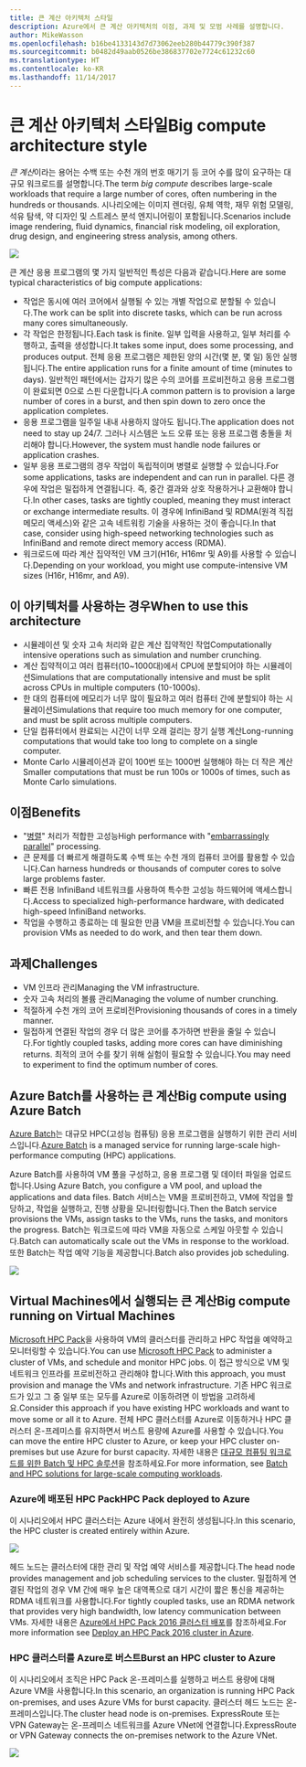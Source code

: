 ```yaml
---
title: 큰 계산 아키텍처 스타일
description: Azure에서 큰 계산 아키텍처의 이점, 과제 및 모범 사례를 설명합니다.
author: MikeWasson
ms.openlocfilehash: b16be4133143d7d73062eeb280b44779c390f387
ms.sourcegitcommit: b0482d49aab0526be386837702e7724c61232c60
ms.translationtype: HT
ms.contentlocale: ko-KR
ms.lasthandoff: 11/14/2017
---
```

# <a name="big-compute-architecture-style"></a><span data-ttu-id="9ccc5-103">큰 계산 아키텍처 스타일</span><span class="sxs-lookup"><span data-stu-id="9ccc5-103">Big compute architecture style</span></span>

<span data-ttu-id="9ccc5-104">*큰 계산*이라는 용어는 수백 또는 수천 개의 번호 매기기 등 코어 수를 많이 요구하는 대규모 워크로드를 설명합니다.</span><span class="sxs-lookup"><span data-stu-id="9ccc5-104">The term *big compute* describes large-scale workloads that require a large number of cores, often numbering in the hundreds or thousands.</span></span> <span data-ttu-id="9ccc5-105">시나리오에는 이미지 렌더링, 유체 역학, 재무 위험 모델링, 석유 탐색, 약 디자인 및 스트레스 분석 엔지니어링이 포함됩니다.</span><span class="sxs-lookup"><span data-stu-id="9ccc5-105">Scenarios include image rendering, fluid dynamics, financial risk modeling, oil exploration, drug design, and engineering stress analysis, among others.</span></span>

![](./images/big-compute-logical.png)

<span data-ttu-id="9ccc5-106">큰 계산 응용 프로그램의 몇 가지 일반적인 특성은 다음과 같습니다.</span><span class="sxs-lookup"><span data-stu-id="9ccc5-106">Here are some typical characteristics of big compute applications:</span></span>

- <span data-ttu-id="9ccc5-107">작업은 동시에 여러 코어에서 실행될 수 있는 개별 작업으로 분할될 수 있습니다.</span><span class="sxs-lookup"><span data-stu-id="9ccc5-107">The work can be split into discrete tasks, which can be run across many cores simultaneously.</span></span>
- <span data-ttu-id="9ccc5-108">각 작업은 한정됩니다.</span><span class="sxs-lookup"><span data-stu-id="9ccc5-108">Each task is finite.</span></span> <span data-ttu-id="9ccc5-109">일부 입력을 사용하고, 일부 처리를 수행하고, 출력을 생성합니다.</span><span class="sxs-lookup"><span data-stu-id="9ccc5-109">It takes some input, does some processing, and produces output.</span></span> <span data-ttu-id="9ccc5-110">전체 응용 프로그램은 제한된 양의 시간(몇 분, 몇 일) 동안 실행됩니다.</span><span class="sxs-lookup"><span data-stu-id="9ccc5-110">The entire application runs for a finite amount of time (minutes to days).</span></span> <span data-ttu-id="9ccc5-111">일반적인 패턴에서는 갑자기 많은 수의 코어를 프로비전하고 응용 프로그램이 완료되면 0으로 스핀 다운합니다.</span><span class="sxs-lookup"><span data-stu-id="9ccc5-111">A common pattern is to provision a large number of cores in a burst, and then spin down to zero once the application completes.</span></span> 
- <span data-ttu-id="9ccc5-112">응용 프로그램을 일주일 내내 사용하지 않아도 됩니다.</span><span class="sxs-lookup"><span data-stu-id="9ccc5-112">The application does not need to stay up 24/7.</span></span> <span data-ttu-id="9ccc5-113">그러나 시스템은 노드 오류 또는 응용 프로그램 충돌을 처리해야 합니다.</span><span class="sxs-lookup"><span data-stu-id="9ccc5-113">However, the system must handle node failures or application crashes.</span></span>
- <span data-ttu-id="9ccc5-114">일부 응용 프로그램의 경우 작업이 독립적이며 병렬로 실행할 수 있습니다.</span><span class="sxs-lookup"><span data-stu-id="9ccc5-114">For some applications, tasks are independent and can run in parallel.</span></span> <span data-ttu-id="9ccc5-115">다른 경우에 작업은 밀접하게 연결됩니다. 즉, 중간 결과와 상호 작용하거나 교환해야 합니다.</span><span class="sxs-lookup"><span data-stu-id="9ccc5-115">In other cases, tasks are tightly coupled, meaning they must interact or exchange intermediate results.</span></span> <span data-ttu-id="9ccc5-116">이 경우에 InfiniBand 및 RDMA(원격 직접 메모리 액세스)와 같은 고속 네트워킹 기술을 사용하는 것이 좋습니다.</span><span class="sxs-lookup"><span data-stu-id="9ccc5-116">In that case, consider using high-speed networking technologies such as InfiniBand and remote direct memory access (RDMA).</span></span> 
- <span data-ttu-id="9ccc5-117">워크로드에 따라 계산 집약적인 VM 크기(H16r, H16mr 및 A9)를 사용할 수 있습니다.</span><span class="sxs-lookup"><span data-stu-id="9ccc5-117">Depending on your workload, you might use compute-intensive VM sizes (H16r, H16mr, and A9).</span></span>

## <a name="when-to-use-this-architecture"></a><span data-ttu-id="9ccc5-118">이 아키텍처를 사용하는 경우</span><span class="sxs-lookup"><span data-stu-id="9ccc5-118">When to use this architecture</span></span>

- <span data-ttu-id="9ccc5-119">시뮬레이션 및 숫자 고속 처리와 같은 계산 집약적인 작업</span><span class="sxs-lookup"><span data-stu-id="9ccc5-119">Computationally intensive operations such as simulation and number crunching.</span></span>
- <span data-ttu-id="9ccc5-120">계산 집약적이고 여러 컴퓨터(10~1000대)에서 CPU에 분할되어야 하는 시뮬레이션</span><span class="sxs-lookup"><span data-stu-id="9ccc5-120">Simulations that are computationally intensive and must be split across CPUs in multiple computers (10-1000s).</span></span>
- <span data-ttu-id="9ccc5-121">한 대의 컴퓨터에 메모리가 너무 많이 필요하고 여러 컴퓨터 간에 분할되야 하는 시뮬레이션</span><span class="sxs-lookup"><span data-stu-id="9ccc5-121">Simulations that require too much memory for one computer, and must be split across multiple computers.</span></span>
- <span data-ttu-id="9ccc5-122">단일 컴퓨터에서 완료되는 시간이 너무 오래 걸리는 장기 실행 계산</span><span class="sxs-lookup"><span data-stu-id="9ccc5-122">Long-running computations that would take too long to complete on a single computer.</span></span>
- <span data-ttu-id="9ccc5-123">Monte Carlo 시뮬레이션과 같이 100번 또는 1000번 실행해야 하는 더 작은 계산</span><span class="sxs-lookup"><span data-stu-id="9ccc5-123">Smaller computations that must be run 100s or 1000s of times, such as Monte Carlo simulations.</span></span>

## <a name="benefits"></a><span data-ttu-id="9ccc5-124">이점</span><span class="sxs-lookup"><span data-stu-id="9ccc5-124">Benefits</span></span>

- <span data-ttu-id="9ccc5-125">"[병렬][embarrassingly-parallel]" 처리가 적합한 고성능</span><span class="sxs-lookup"><span data-stu-id="9ccc5-125">High performance with "[embarrassingly parallel][embarrassingly-parallel]" processing.</span></span>
- <span data-ttu-id="9ccc5-126">큰 문제를 더 빠르게 해결하도록 수백 또는 수천 개의 컴퓨터 코어를 활용할 수 있습니다.</span><span class="sxs-lookup"><span data-stu-id="9ccc5-126">Can harness hundreds or thousands of computer cores to solve large problems faster.</span></span>
- <span data-ttu-id="9ccc5-127">빠른 전용 InfiniBand 네트워크를 사용하여 특수한 고성능 하드웨어에 액세스합니다.</span><span class="sxs-lookup"><span data-stu-id="9ccc5-127">Access to specialized high-performance hardware, with dedicated high-speed InfiniBand networks.</span></span>
- <span data-ttu-id="9ccc5-128">작업을 수행하고 종료하는 데 필요한 만큼 VM을 프로비전할 수 있습니다.</span><span class="sxs-lookup"><span data-stu-id="9ccc5-128">You can provision VMs as needed to do work, and then tear them down.</span></span> 

## <a name="challenges"></a><span data-ttu-id="9ccc5-129">과제</span><span class="sxs-lookup"><span data-stu-id="9ccc5-129">Challenges</span></span>

- <span data-ttu-id="9ccc5-130">VM 인프라 관리</span><span class="sxs-lookup"><span data-stu-id="9ccc5-130">Managing the VM infrastructure.</span></span>
- <span data-ttu-id="9ccc5-131">숫자 고속 처리의 볼륨 관리</span><span class="sxs-lookup"><span data-stu-id="9ccc5-131">Managing the volume of number crunching.</span></span> 
- <span data-ttu-id="9ccc5-132">적절하게 수천 개의 코어 프로비전</span><span class="sxs-lookup"><span data-stu-id="9ccc5-132">Provisioning thousands of cores in a timely manner.</span></span>
- <span data-ttu-id="9ccc5-133">밀접하게 연결된 작업의 경우 더 많은 코어를 추가하면 반환을 줄일 수 있습니다.</span><span class="sxs-lookup"><span data-stu-id="9ccc5-133">For tightly coupled tasks, adding more cores can have diminishing returns.</span></span> <span data-ttu-id="9ccc5-134">최적의 코어 수를 찾기 위해 실험이 필요할 수 있습니다.</span><span class="sxs-lookup"><span data-stu-id="9ccc5-134">You may need to experiment to find the optimum number of cores.</span></span>

## <a name="big-compute-using-azure-batch"></a><span data-ttu-id="9ccc5-135">Azure Batch를 사용하는 큰 계산</span><span class="sxs-lookup"><span data-stu-id="9ccc5-135">Big compute using Azure Batch</span></span>

<span data-ttu-id="9ccc5-136">[Azure Batch][batch]는 대규모 HPC(고성능 컴퓨팅) 응용 프로그램을 실행하기 위한 관리 서비스입니다.</span><span class="sxs-lookup"><span data-stu-id="9ccc5-136">[Azure Batch][batch] is a managed service for running large-scale high-performance computing (HPC) applications.</span></span>

<span data-ttu-id="9ccc5-137">Azure Batch를 사용하여 VM 풀을 구성하고, 응용 프로그램 및 데이터 파일을 업로드합니다.</span><span class="sxs-lookup"><span data-stu-id="9ccc5-137">Using Azure Batch, you configure a VM pool, and upload the applications and data files.</span></span> <span data-ttu-id="9ccc5-138">Batch 서비스는 VM을 프로비전하고, VM에 작업을 할당하고, 작업을 실행하고, 진행 상황을 모니터링합니다.</span><span class="sxs-lookup"><span data-stu-id="9ccc5-138">Then the Batch service provisions the VMs, assign tasks to the VMs, runs the tasks, and monitors the progress.</span></span> <span data-ttu-id="9ccc5-139">Batch는 워크로드에 따라 VM을 자동으로 스케일 아웃할 수 있습니다.</span><span class="sxs-lookup"><span data-stu-id="9ccc5-139">Batch can automatically scale out the VMs in response to the workload.</span></span> <span data-ttu-id="9ccc5-140">또한 Batch는 작업 예약 기능을 제공합니다.</span><span class="sxs-lookup"><span data-stu-id="9ccc5-140">Batch also provides job scheduling.</span></span>

![](./images/big-compute-batch.png) 

## <a name="big-compute-running-on-virtual-machines"></a><span data-ttu-id="9ccc5-141">Virtual Machines에서 실행되는 큰 계산</span><span class="sxs-lookup"><span data-stu-id="9ccc5-141">Big compute running on Virtual Machines</span></span>

<span data-ttu-id="9ccc5-142">[Microsoft HPC Pack][hpc-pack]을 사용하여 VM의 클러스터를 관리하고 HPC 작업을 예약하고 모니터링할 수 있습니다.</span><span class="sxs-lookup"><span data-stu-id="9ccc5-142">You can use [Microsoft HPC Pack][hpc-pack] to administer a cluster of VMs, and schedule and monitor HPC jobs.</span></span> <span data-ttu-id="9ccc5-143">이 접근 방식으로 VM 및 네트워크 인프라를 프로비전하고 관리해야 합니다.</span><span class="sxs-lookup"><span data-stu-id="9ccc5-143">With this approach, you must provision and manage the VMs and network infrastructure.</span></span> <span data-ttu-id="9ccc5-144">기존 HPC 워크로드가 있고 그 중 일부 또는 모두를 Azure로 이동하려면 이 방법을 고려하세요.</span><span class="sxs-lookup"><span data-stu-id="9ccc5-144">Consider this approach if you have existing HPC workloads and want to move some or all it to Azure.</span></span> <span data-ttu-id="9ccc5-145">전체 HPC 클러스터를 Azure로 이동하거나 HPC 클러스터 온-프레미스를 유지하면서 버스트 용량에 Azure를 사용할 수 있습니다.</span><span class="sxs-lookup"><span data-stu-id="9ccc5-145">You can move the entire HPC cluster to Azure, or keep your HPC cluster on-premises but use Azure for burst capacity.</span></span> <span data-ttu-id="9ccc5-146">자세한 내용은 [대규모 컴퓨팅 워크로드를 위한 Batch 및 HPC 솔루션][batch-hpc-solutions]을 참조하세요.</span><span class="sxs-lookup"><span data-stu-id="9ccc5-146">For more information, see [Batch and HPC solutions for large-scale computing workloads][batch-hpc-solutions].</span></span>

### <a name="hpc-pack-deployed-to-azure"></a><span data-ttu-id="9ccc5-147">Azure에 배포된 HPC Pack</span><span class="sxs-lookup"><span data-stu-id="9ccc5-147">HPC Pack deployed to Azure</span></span>

<span data-ttu-id="9ccc5-148">이 시나리오에서 HPC 클러스터는 Azure 내에서 완전히 생성됩니다.</span><span class="sxs-lookup"><span data-stu-id="9ccc5-148">In this scenario, the HPC cluster is created entirely within Azure.</span></span>

![](./images/big-compute-iaas.png) 
 
<span data-ttu-id="9ccc5-149">헤드 노드는 클러스터에 대한 관리 및 작업 예약 서비스를 제공합니다.</span><span class="sxs-lookup"><span data-stu-id="9ccc5-149">The head node provides management and job scheduling services to the cluster.</span></span> <span data-ttu-id="9ccc5-150">밀접하게 연결된 작업의 경우 VM 간에 매우 높은 대역폭으로 대기 시간이 짧은 통신을 제공하는 RDMA 네트워크를 사용합니다.</span><span class="sxs-lookup"><span data-stu-id="9ccc5-150">For tightly coupled tasks, use an RDMA network that provides very high bandwidth, low latency communication between VMs.</span></span> <span data-ttu-id="9ccc5-151">자세한 내용은 [Azure에서 HPC Pack 2016 클러스터 배포][deploy-hpc-azure]를 참조하세요.</span><span class="sxs-lookup"><span data-stu-id="9ccc5-151">For more information see [Deploy an HPC Pack 2016 cluster in Azure][deploy-hpc-azure].</span></span>

### <a name="burst-an-hpc-cluster-to-azure"></a><span data-ttu-id="9ccc5-152">HPC 클러스터를 Azure로 버스트</span><span class="sxs-lookup"><span data-stu-id="9ccc5-152">Burst an HPC cluster to Azure</span></span>

<span data-ttu-id="9ccc5-153">이 시나리오에서 조직은 HPC Pack 온-프레미스를 실행하고 버스트 용량에 대해 Azure VM을 사용합니다.</span><span class="sxs-lookup"><span data-stu-id="9ccc5-153">In this scenario, an organization is running HPC Pack on-premises, and uses Azure VMs for burst capacity.</span></span> <span data-ttu-id="9ccc5-154">클러스터 헤드 노드는 온-프레미스입니다.</span><span class="sxs-lookup"><span data-stu-id="9ccc5-154">The cluster head node is on-premises.</span></span> <span data-ttu-id="9ccc5-155">ExpressRoute 또는 VPN Gateway는 온-프레미스 네트워크를 Azure VNet에 연결합니다.</span><span class="sxs-lookup"><span data-stu-id="9ccc5-155">ExpressRoute or VPN Gateway connects the on-premises network to the Azure VNet.</span></span>

![](./images/big-compute-hybrid.png) 


[batch]: /azure/batch/
[batch-hpc-solutions]: /azure/batch/batch-hpc-solutions
[deploy-hpc-azure]: /azure/virtual-machines/windows/hpcpack-2016-cluster
[embarrassingly-parallel]: https://en.wikipedia.org/wiki/Embarrassingly_parallel
[hpc-pack]: https://technet.microsoft.com/library/cc514029

 
